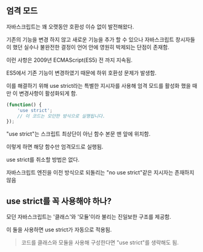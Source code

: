 ## 엄격 모드

자바스크립트는 꽤 오랫동안 호환성 이슈 없이 발전해왔다.

기존의 기능을 변경 하지 않고 새로운 기능을 추가 할 수 있으나 자바스크립트 창시자들이 했던 실수나 불완전한 결정이 언어 안에 영원히 박제되는 단점이 존재함.

이런 사항은 2009년 ECMAScript(ES5) 전 까지 지속됨.

ES5에서 기존 기능이 변경하였기 때문에 하위 호환성 문제가 발생함.

이를 해결하기 위해 use strict라는 특별한 지시자를 사용해 엄격 모드를 활성화 했을 때만 이 변경사항이 활성화되게 함.

~~~Javascript
(function() {
    'use strict';
    // 이 코드는 모던한 방식으로 실행됩니다.
});
~~~
"use strict"는 스크립트 최상단이 아닌 함수 본문 맨 앞에 위치함.

이렇게 하면 해당 함수만 엄격모드로 실행됨.

use strict를 취소할 방법은 없다.
 
자바스크립트 엔진을 이전 방식으로 되돌리는 "no use strict"같은 지시자는 존재하지 않음

## use strict를 꼭 사용해야 하나?

모던 자바스크립트는  '클래스'와 '모듈'이라 불리는 진일보한 구조를 제공함.

이 둘을 사용하면 use strict가 자동으로 적용됨.

> 코드를 클래스와 모듈을 사용해 구성한다면 "use strict"를 생략해도 됨.
